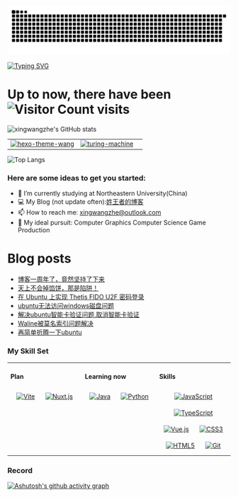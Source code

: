 <!-- snake -->
<picture>
  <source media="(prefers-color-scheme: dark)" srcset="https://github.com/xingwangzhe/xingwangzhe/blob/output/github-snake-dark.svg" />
  <source media="(prefers-color-scheme: light)" srcset="https://github.com/xingwangzhe/xingwangzhe/blob/output/github-snake.svg" />
  <img alt="github-snake" src="github-snake.svg" />
</picture>

[![Typing SVG](https://readme-typing-svg.demolab.com/?lines=emm...;Hello+World+!&center=true&font=Lato&size=32&color=008000)](https://git.io/typing-svg)

# Up to now, there have been ![Visitor Count](https://profile-counter.glitch.me/xingwangzhe/count.svg) visits


![xingwangzhe's GitHub stats](https://github-readme-stats-sigma-ecru.vercel.app/api?username=xingwangzhe&theme=great-gatsby)

| | | |
| --- | --- | --- |
| [![hexo-theme-wang](https://github-readme-stats-sigma-ecru.vercel.app/api/pin/?username=xingwangzhe&theme=great-gatsby&repo=hexo-theme-wang)](https://github.com/xingwangzhe/hexo-theme-wang)   |   [![turing-machine](https://github-readme-stats-sigma-ecru.vercel.app/api/pin/?username=xingwangzhe&theme=great-gatsby&repo=turing_machine)](https://github.com/xingwangzhe/turing_machine)    |

![Top Langs](https://github-readme-stats-sigma-ecru.vercel.app/api/top-langs/?username=xingwangzhe&theme=great-gatsby)

### Here are some ideas to get you started:
- 🌱 I’m currently studying at Northeastern University(China)
- 💻 My Blog (not update often):[姓王者的博客](https://xingwangzhe.github.io)
- 📫 How to reach me: xingwangzhe@outlook.com
- 🔭 My ideal pursuit: Computer Graphics Computer Science Game Production

# Blog posts
<!-- BLOG-POST-LIST:START -->
- [博客一周年了，竟然坚持了下来](https://xingwangzhe.fun/posts/3bf19d88/)
- [天上不会掉馅饼，那是陷阱！](https://xingwangzhe.fun/posts/3797104e/)
- [在 Ubuntu 上实现 Thetis FIDO U2F 密码登录](https://xingwangzhe.fun/posts/236a2dce/)
- [ubuntu无法访问windows磁盘问题](https://xingwangzhe.fun/posts/3e2e5b68/)
- [解决ubuntu智能卡验证问题,取消智能卡验证](https://xingwangzhe.fun/posts/b0c84f59/)
- [Waline被莫名索引问题解决](https://xingwangzhe.fun/posts/ab466a91/)
- [再简单折腾一下ubuntu](https://xingwangzhe.fun/posts/e18027de/)
<!-- BLOG-POST-LIST:END -->

### My Skill Set  
<table><tr>

<td valign="top" width="32%">
  
#### Plan  
<div align="center">  
  <a href="https://vitejs.dev/" target="_blank"><img style="margin: 10px" src="https://cdn.jsdelivr.net/gh/devicons/devicon/icons/vitejs/vitejs-original.svg" alt="Vite" height="45" /></a>
  <a href="https://nuxtjs.org/" target="_blank"><img style="margin: 10px" src="https://cdn.jsdelivr.net/gh/devicons/devicon/icons/nuxtjs/nuxtjs-original.svg" alt="Nuxt.js" height="45" /></a>
</div>
</td>

<td valign="top" width="32%">

#### Learning now
<div align="center">  
  <a href="https://www.java.com/" target="_blank"><img style="margin: 10px" src="https://cdn.jsdelivr.net/gh/devicons/devicon/icons/java/java-original-wordmark.svg" alt="Java" height="45" /></a>
  <a href="https://www.python.org/" target="_blank"><img style="margin: 10px" src="https://cdn.jsdelivr.net/gh/devicons/devicon/icons/python/python-original.svg" alt="Python" height="45" /></a>
</div>

</td>
<td valign="top" width="32%">

#### Skills
<div align="center">
  <a href="https://developer.mozilla.org/en-US/docs/Web/JavaScript" target="_blank"><img style="margin: 10px" src="https://cdn.jsdelivr.net/gh/devicons/devicon/icons/javascript/javascript-original.svg" alt="JavaScript" height="45" /></a>
  <a href="https://www.typescriptlang.org/" target="_blank"><img style="margin: 10px" src="https://cdn.jsdelivr.net/gh/devicons/devicon/icons/typescript/typescript-original.svg" alt="TypeScript" height="45" /></a>
  <a href="https://vuejs.org/" target="_blank"><img style="margin: 10px" src="https://cdn.jsdelivr.net/gh/devicons/devicon/icons/vuejs/vuejs-original-wordmark.svg" alt="Vue.js" height="45" /></a>
  <a href="https://www.w3.org/Style/CSS/" target="_blank"><img style="margin: 10px" src="https://cdn.jsdelivr.net/gh/devicons/devicon/icons/css3/css3-original-wordmark.svg" alt="CSS3" height="45" /></a>
  <a href="https://html.com/" target="_blank"><img style="margin: 10px" src="https://cdn.jsdelivr.net/gh/devicons/devicon/icons/html5/html5-original-wordmark.svg" alt="HTML5" height="45" /></a>
  <a href="https://github.com/" target="_blank"><img style="margin: 10px" src="https://cdn.jsdelivr.net/gh/devicons/devicon/icons/git/git-original.svg" alt="Git" height="45" /></a>

</div>
</td>

</table>

### Record
[![Ashutosh's github activity graph](https://github-readme-activity-graph.vercel.app/graph?username=xingwangzhe&bg_color=FFFFFF&line=008000&height=375&title_color=000000&hide_border=true&color=000000)](https://github.com/ashutosh00710/github-readme-activity-graph)

